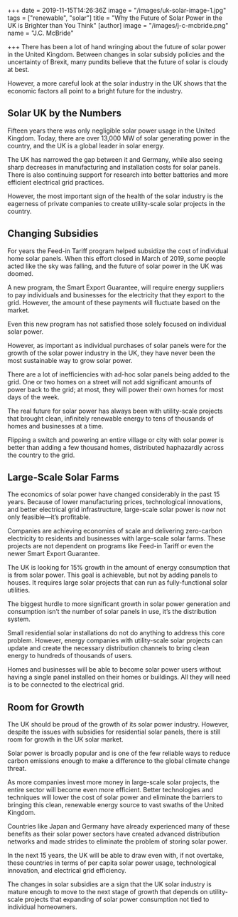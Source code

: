 +++
date = 2019-11-15T14:26:36Z
image = "/images/uk-solar-image-1.jpg"
tags = ["renewable", "solar"]
title = "Why the Future of Solar Power in the UK is Brighter than You Think"
[author]
image = "/images/j-c-mcbride.png"
name = "J.C. McBride"

+++
There has been a lot of hand wringing about the future of solar power in the United Kingdom. Between changes in solar subsidy policies and the uncertainty of Brexit, many pundits believe that the future of solar is cloudy at best. 

However, a more careful look at the solar industry in the UK shows that the economic factors all point to a bright future for the industry. 

## Solar UK by the Numbers

Fifteen years there was only negligible solar power usage in the United Kingdom. Today, there are over 13,000 MW of solar generating power in the country, and the UK is a global leader in solar energy.

The UK has narrowed the gap between it and Germany, while also seeing sharp decreases in manufacturing and installation costs for solar panels. There is also continuing support for research into better batteries and more efficient electrical grid practices. 

However, the most important sign of the health of the solar industry is the eagerness of private companies to create utility-scale solar projects in the country. 

## Changing Subsidies

For years the Feed-in Tariff program helped subsidize the cost of individual home solar panels. When this effort closed in March of 2019, some people acted like the sky was falling, and the future of solar power in the UK was doomed. 

A new program, the Smart Export Guarantee, will require energy suppliers to pay individuals and businesses for the electricity that they export to the grid. However, the amount of these payments will fluctuate based on the market. 

Even this new program has not satisfied those solely focused on individual solar power. 

However, as important as individual purchases of solar panels were for the growth of the solar power industry in the UK, they have never been the most sustainable way to grow solar power. 

There are a lot of inefficiencies with ad-hoc solar panels being added to the grid. One or two homes on a street will not add significant amounts of power back to the grid; at most, they will power their own homes for most days of the week. 

The real future for solar power has always been with utility-scale projects that brought clean, infinitely renewable energy to tens of thousands of homes and businesses at a time. 

Flipping a switch and powering an entire village or city with solar power is better than adding a few thousand homes, distributed haphazardly across the country to the grid. 

## Large-Scale Solar Farms

The economics of solar power have changed considerably in the past 15 years. Because of lower manufacturing prices, technological innovations, and better electrical grid infrastructure, large-scale solar power is now not only feasible—it’s profitable. 

Companies are achieving economies of scale and delivering zero-carbon electricity to residents and businesses with large-scale solar farms. These projects are not dependent on programs like Feed-in Tariff or even the newer Smart Export Guarantee. 

The UK is looking for 15% growth in the amount of energy consumption that is from solar power. This goal is achievable, but not by adding panels to houses. It requires large solar projects that can run as fully-functional solar utilities. 

The biggest hurdle to more significant growth in solar power generation and consumption isn’t the number of solar panels in use, it’s the distribution system.

Small residential solar installations do not do anything to address this core problem. However, energy companies with utility-scale solar projects can update and create the necessary distribution channels to bring clean energy to hundreds of thousands of users. 

Homes and businesses will be able to become solar power users without having a single panel installed on their homes or buildings. All they will need is to be connected to the electrical grid. 

## Room for Growth

The UK should be proud of the growth of its solar power industry. However, despite the issues with subsidies for residential solar panels, there is still room for growth in the UK solar market. 

Solar power is broadly popular and is one of the few reliable ways to reduce carbon emissions enough to make a difference to the global climate change threat. 

As more companies invest more money in large-scale solar projects, the entire sector will become even more efficient. Better technologies and techniques will lower the cost of solar power and eliminate the barriers to bringing this clean, renewable energy source to vast swaths of the United Kingdom.

Countries like Japan and Germany have already experienced many of these benefits as their solar power sectors have created advanced distribution networks and made strides to eliminate the problem of storing solar power. 

In the next 15 years, the UK will be able to draw even with, if not overtake, these countries in terms of per capita solar power usage, technological innovation, and electrical grid efficiency.  

The changes in solar subsidies are a sign that the UK solar industry is mature enough to move to the next stage of growth that depends on utility-scale projects that expanding of solar power consumption not tied to individual homeowners.
